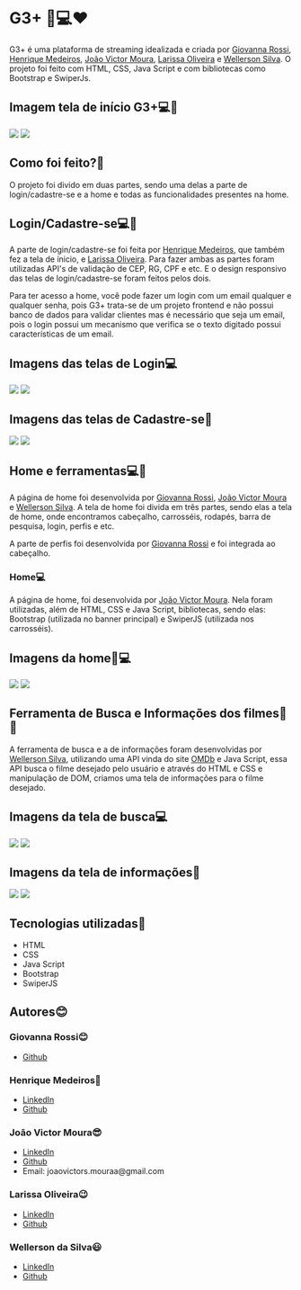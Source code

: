 # G3+ 🎥💻❤
G3+ é uma plataforma de streaming idealizada e criada por <a href="https://github.com/GiovannaRossi">Giovanna Rossi</a>, <a href="https://github.com/Henrique-Git">Henrique Medeiros</a>, <a href="https://github.com/jovimoura">João Victor Moura</a>, <a href="https://github.com/laoliveir">Larissa Oliveira</a> e <a href="https://github.com/WellHarper">Wellerson Silva</a>. O projeto foi feito com HTML, CSS, Java Script e com bibliotecas como Bootstrap e SwiperJs.

## Imagem tela de início G3+💻🚀
<img src="./assets/img/readme/telaInicial.png">
<img src="./assets/img/readme/inicio responsivo.png">

## Como foi feito?🤔

O projeto foi divido em duas partes, sendo uma delas a parte de login/cadastre-se e a home e todas as funcionalidades presentes na home.
## Login/Cadastre-se💻📱
<p>A parte de login/cadastre-se foi feita por <a href="https://github.com/Henrique-Git">Henrique Medeiros</a>, que também fez a tela de ínicio, e <a href="https://github.com/laoliveir">Larissa Oliveira</a>. Para fazer ambas as partes foram utilizadas API's de validação de CEP, RG, CPF e etc. E o design responsivo das telas de login/cadastre-se foram feitos pelos dois.</p>
<p>Para ter acesso a home, você pode fazer um login com um email qualquer e qualquer senha, pois G3+ trata-se de um projeto frontend e não possui banco de dados para validar clientes mas é necessário que seja um email, pois o login possui um mecanismo que verifica se o texto digitado possui características de um email.</p>

## Imagens das telas de Login💻
<img src="./assets/img/readme/login.png">
<img src="./assets/img/readme/loginresponsivo.png">

## Imagens das telas de Cadastre-se🚀
<img src="./assets/img/readme/cadastro.png">
<img src="./assets/img/readme/cadastreseresponsivo.png">

## Home e ferramentas💻🎥

A página de home foi desenvolvida por <a href="https://github.com/GiovannaRossi">Giovanna Rossi</a>, <a href="https://github.com/jovimoura">João Victor Moura</a> e <a href="https://github.com/WellHarper">Wellerson Silva</a>. A tela de home foi divida em três partes, sendo elas a tela de home, onde encontramos cabeçalho, carrosséis, rodapés, barra de pesquisa, login, perfis e etc.
<p> A parte de perfis foi desenvolvida por <a href="https://github.com/GiovannaRossi">Giovanna Rossi</a> e foi integrada ao cabeçalho.</p>

### Home💻

A página de home, foi desenvolvida por <a href="https://github.com/jovimoura">João Victor Moura</a>. Nela foram utilizadas, além de HTML, CSS e Java Script, bibliotecas, sendo elas: Bootstrap (utilizada no banner principal) e SwiperJS (utilizada nos carrosséis).

## Imagens da home📱💻
<img src="./assets/img/readme/home.png">
<img src="./assets/img/readme/homeresponsiva.png">

## Ferramenta de Busca e Informações dos filmes🎥🚀

A ferramenta de busca e a de informações foram desenvolvidas por <a href="https://github.com/WellHarper">Wellerson Silva</a>, utilizando uma API vinda do site <a href="https://www.omdbapi.com/">OMDb</a> e Java Script, essa API busca o filme desejado pelo usuário e através do HTML e CSS e manipulação de DOM, criamos uma tela de informações para o filme desejado.

## Imagens da tela de busca💻

<img src="./assets/img/readme/busca.png">
<img src="./assets/img/readme/buscaresponsiva.png">

## Imagens da tela de informações📱

<img src="./assets/img/readme/filme.png">
<img src="./assets/img/readme/filmeresponsivo.png">

## Tecnologias utilizadas🦉

<ul>
    <li>HTML</li>
    <li>CSS</li>
    <li>Java Script</li>
    <li>Bootstrap</li>
    <li>SwiperJS</li>
</ul>

## Autores😊

### Giovanna Rossi😊
<ul>
    <li><a href="https://github.com/GiovannaRossi">Github</a></li>
</ul>

### Henrique Medeiros🤗
<ul>
    <li><a href="https://www.linkedin.com/in/henrique-neves-medeiros-19320a184/">LinkedIn</a></li>
    <li><a href="https://github.com/Henrique-Git">Github</a></li>
</ul>

### João Victor Moura😎
<ul>
    <li><a href="https://www.linkedin.com/in/jovimoura10/">LinkedIn</a></li>
    <li><a href="https://github.com/jovimoura/">Github</a></li>
    <li>Email: joaovictors.mouraa@gmail.com</li>
</ul>

### Larissa Oliveira😉
<ul>
    <li><a href="https://www.linkedin.com/in/laoliveir/">LinkedIn</a></li>
    <li><a href="https://github.com/laoliveir">Github</a></li>
</ul>

### Wellerson da Silva😃
<ul>
    <li><a href="https://www.linkedin.com/in/wellharper/">LinkedIn</a></li>
    <li><a href="https://github.com/WellHarper">Github</a></li>
</ul>